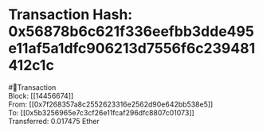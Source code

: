 
Transaction Hash: 0x56878b6c621f336eefbb3dde495e11af5a1dfc906213d7556f6c239481412c1c
====================================================================================
  
#💸Transaction  
Block: [[14456674]]  
From: [[0x7f268357a8c2552623316e2562d90e642bb538e5]]  
To: [[0x5b3256965e7c3cf26e11fcaf296dfc8807c01073]]  
Transferred: 0.017475 Ether